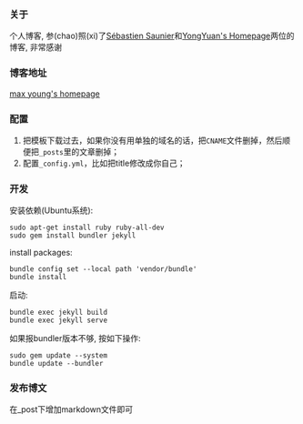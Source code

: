 ### 关于

个人博客, 参(chao)照(xi)了[Sébastien Saunier](https://raw.github.com/ssaunier/ssaunier.github.io/)和[YongYuan's Homepage](http://yongyuan.name/)两位的博客, 非常感谢

### 博客地址

[max young's homepage](https://max-young.github.io/)


### 配置

1. 把模板下载过去，如果你没有用单独的域名的话，把`CNAME`文件删掉，然后顺便把`_posts`里的文章删掉； 
2. 配置`_config.yml`，比如把title修改成你自己； 

### 开发

安装依赖(Ubuntu系统):
```shell
sudo apt-get install ruby ruby-all-dev
sudo gem install bundler jekyll
```
install packages:
```shell
bundle config set --local path 'vendor/bundle'
bundle install
```
启动:
```shell
bundle exec jekyll build
bundle exec jekyll serve
```
如果报bundler版本不够, 按如下操作:
```shell
sudo gem update --system
bundle update --bundler
```

### 发布博文

在_post下增加markdown文件即可